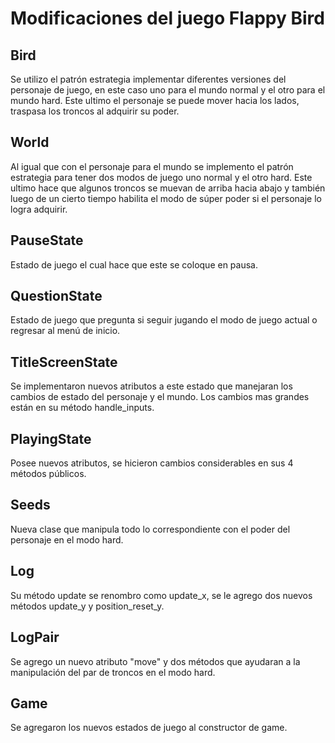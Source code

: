 # Modificaciones del juego Flappy Bird

## Bird

Se utilizo el patrón estrategia implementar diferentes versiones del personaje de juego, en este caso uno para el mundo normal y el otro para el mundo hard. Este ultimo el personaje se puede mover hacia los lados, traspasa los troncos al adquirir su poder.

## World

Al igual que con el personaje para el mundo se implemento el patrón estrategia para tener dos modos de juego uno normal y el otro hard. Este ultimo hace que algunos troncos se muevan de arriba hacia abajo y también luego de un cierto tiempo habilita el modo de súper poder si el personaje lo logra adquirir.

## PauseState

Estado de juego el cual hace que este se coloque en pausa.

## QuestionState

Estado de juego que pregunta si seguir jugando el modo de juego actual o regresar al menú de inicio.

## TitleScreenState

Se implementaron nuevos atributos a este estado que manejaran los cambios de estado del personaje y el mundo. Los cambios mas grandes están en su método handle_inputs.

## PlayingState

Posee nuevos atributos, se hicieron cambios considerables en sus 4 métodos públicos.

## Seeds

Nueva clase que manipula todo lo correspondiente con el poder del personaje en el modo hard.

## Log

Su método update se renombro como update_x, se le agrego dos nuevos métodos update_y y position_reset_y.

## LogPair

Se agrego un nuevo atributo "move" y dos métodos que ayudaran a la manipulación del par de troncos en el modo hard.

## Game

Se agregaron los nuevos estados de juego al constructor de game.

